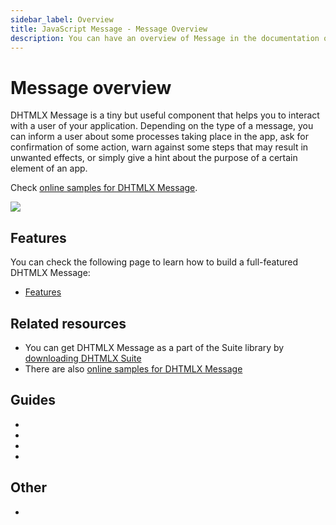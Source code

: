 ```yaml
---
sidebar_label: Overview
title: JavaScript Message - Message Overview 
description: You can have an overview of Message in the documentation of the DHTMLX JavaScript UI library. Browse developer guides and API reference, try out code examples and live demos, and download a free 30-day evaluation version of DHTMLX Suite 7.
---
```


# Message overview

DHTMLX Message is a tiny but useful component that helps you to interact with a user of your application. Depending on the type of a message, you can inform a user about some processes taking place in the app, ask for confirmation of some action, warn against some steps that may result in unwanted effects, or simply give a hint about the purpose of a certain element of an app.

Check [online samples for DHTMLX Message](https://snippet.dhtmlx.com/all?tag=message). 

![](../assets/message/dhx_confirm.png)

## Features

You can check the following page to learn how to build a full-featured DHTMLX Message:

- [Features](message/features.md)

## Related resources

- You can get DHTMLX Message as a part of the Suite library by [downloading DHTMLX Suite](https://dhtmlx.com/docs/products/dhtmlxSuite/download.shtml)
- There are also [online samples for DHTMLX Message](https://snippet.dhtmlx.com/all?tag=message)  

## Guides

- [](message/overview.md)
- [](message/creating_message.md)
- [](message/configuration.md)
- [](message/customization.md)

## Other

- [](../migration.md)

